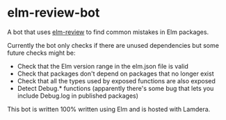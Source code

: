 # elm-review-bot

A bot that uses [elm-review](https://package.elm-lang.org/packages/jfmengels/elm-review/latest/) to find common mistakes in Elm packages.

Currently the bot only checks if there are unused dependencies but some future checks might be:
- Check that the Elm version range in the elm.json file is valid
- Check that packages don't depend on packages that no longer exist
- Check that all the types used by exposed functions are also exposed
- Detect Debug.* functions (apparently there's some bug that lets you include Debug.log in published packages)

This bot is written 100% written using Elm and is hosted with Lamdera.
